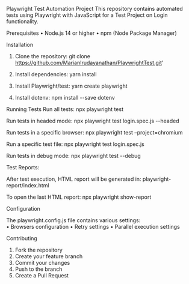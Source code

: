 Playwright Test Automation Project
This repository contains automated tests using Playwright with JavaScript for a Test Project on Login functionality.

Prerequisites
•	Node.js 14 or higher
•	npm (Node Package Manager)

Installation
1.	Clone the repository:
git clone https://github.com/MarianIrudayanathan/PlaywrightTest.git'

2.	Install dependencies:
yarn install

3.	Install Playwright/test:
yarn create playwright

4.	Install dotenv:
npm install --save dotenv

Running Tests
Run all tests: 
npx playwright test

Run tests in headed mode: 
npx playwright test login.spec.js --headed

Run tests in a specific browser: 
npx playwright test –project=chromium

Run a specific test file: 
npx playwright test login.spec.js

Run tests in debug mode: 
npx playwright test --debug

Test Reports:

After test execution, HTML report will be generated in: 
playwright-report/index.html

To open the last HTML report: 
npx playwright show-report

Configuration

The playwright.config.js file contains various settings:  
•	Browsers configuration
•	Retry settings
•	Parallel execution settings

Contributing 

1.	Fork the repository
2.	Create your feature branch
3.	Commit your changes
4.	Push to the branch
5.	Create a Pull Request

